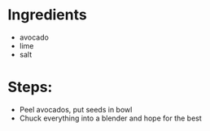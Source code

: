 # Ingredients
- avocado
- lime
- salt
# Steps:
- Peel avocados, put seeds in bowl
- Chuck everything into a blender and hope for the best
